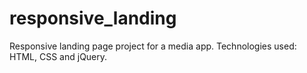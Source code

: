 # responsive_landing

Responsive landing page project for a media app.
Technologies used: HTML, CSS and jQuery.

